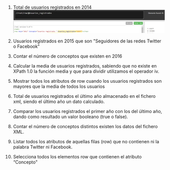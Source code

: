 1. Total de usuarios registrados en 2014
   ![imagen](1.PNG)
2. Usuarios registrados en 2015 que son "Seguidores de las redes Twitter o Facebook"
   
3. Contar el número de conceptos que existen en 2016
4. Calcular la media de usuarios registrados, sabiendo que no existe en XPath 1.0 la función media y que
para dividir utilizamos el operador iv.
1. Mostrar todos los atributos de row cuando los usuarios registrados son mayores que la media de todos
los usuarios
1. Total de usuarios registrados el último año almacenado en el fichero xml, siendo el último año un dato
calculado.
1. Comparar los usuarios registrados el primer año con los del último año, dando como resultado un valor
booleano (true o false).
1. Contar el número de conceptos distintos existen los datos del fichero XML.
2. Listar todos los atributos de aquellas filas (row) que no contienen ni la palabra Twitter ni Facebook.
3.  Selecciona todos los elementos row que contienen el atributo “Concepto"